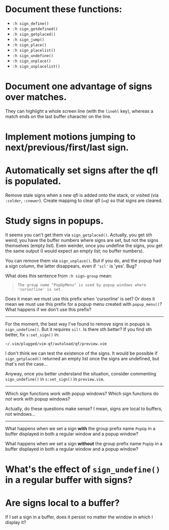 # Document these functions:

   - `:h sign_define()`
   - `:h sign_getdefined()`
   - `:h sign_getplaced()`
   - `:h sign_jump()`
   - `:h sign_place()`
   - `:h sign_placelist()`
   - `:h sign_undefine()`
   - `:h sign_unplace()`
   - `:h sign_unplacelist()`

# Document one advantage of signs over matches.

They can highlight a whole screen line  (with the `linehl` key), whereas a match
ends on the last buffer character on the line.

# Implement motions jumping to next/previous/first/last sign.

# Automatically set signs after the qfl is populated.

Remove stale signs when a new qfl is added onto the stack, or visited (via `:colder`, `:cnewer`).
Create mapping to clear qfl (`=q`) so that signs are cleared.

# Study signs in popups.

It seems you can't get them via `sign_getplaced()`.
Actually, you get  sth weird; you have  the buffer numbers where  signs are set,
but not the signs themselves (empty list).  Even weirder, once you undefine the
signs, you get the same output (I would expect an empty list; no buffer numbers).

You can remove them via `sign_unplace()`.
But if you do,  and the popup had a sign column, the  latter disappears, even if
`'scl'` is 'yes'.  Bug?

What does this sentence from `:h sign-group` mean:

>     The group name "PopUpMenu" is used by popup windows where 'cursorline' is set.

Does it mean we must use this prefix when 'cursorline' is set?
Or does it mean we must use this prefix for a popup menu created with `popup_menu()`?
What happens if we don't use this prefix?

---

For the moment, the best way I've found to remove signs in popups is `sign_undefine()`.
But it requires `sil!`.
Is there sth better?
If you find sth better, fix `s:set_sign()` in:

    ~/.vim/plugged/vim-qf/autoload/qf/preview.vim

I don't think we can test the existence of the signs.
It would be possible if `sign_getplaced()` returned an empty list once the signs
are undefined, but that's not the case...

Anyway,  once   you  better   understand  the  situation,   consider  commenting
`sign_undefine()` in `s:set_sign()` in `preview.vim`.

---

Which sign functions work with popup windows?
Which sign functions do *not* work with popup windows?

Actually, do these questions make sense?
I mean, signs are local to buffers, not windows...

---

What happens  when we set  a sign  **with** the group  prefix name `PopUp`  in a
buffer displayed in both a regular window and a popup window?

What happens when we  set a sign **without** the group prefix  name `PopUp` in a
buffer displayed in both a regular window and a popup window?

# What's the effect of `sign_undefine()` in a regular buffer with signs?

# Are signs local to a buffer?

If I set a sign in a buffer, does it persist no matter the window in which I display it?

